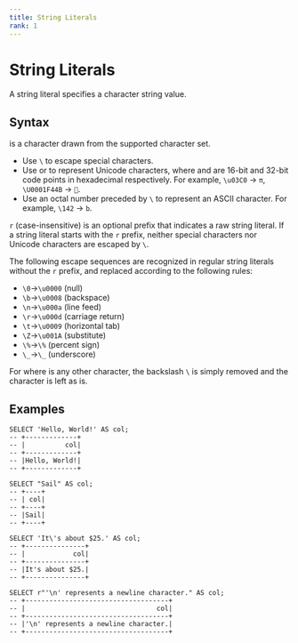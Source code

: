 ```yaml
---
title: String Literals
rank: 1
---
```


# String Literals

A string literal specifies a character string value.

## Syntax

<SyntaxBlock>
  <SyntaxText raw="['r'](''''<char>*''''|'&quot;'<char>*'&quot;')" />
</SyntaxBlock>

<code><SyntaxText raw="<char>" /></code> is a character drawn from the
supported character set.

- Use `\` to escape special characters.
- Use <code><SyntaxText raw="'\u'<XXXX>" /></code> or <code><SyntaxText raw="'\U'<xxxxxxxx>" /></code> to represent Unicode characters, where <code><SyntaxText raw="<XXXX>" /></code> and <code><SyntaxText raw="<xxxxxxxx>" /></code> are 16-bit and 32-bit code
  points in hexadecimal respectively. For example, `\u03C0` → `π`, `\U0001F44B` → `👋`.
- Use an octal number preceded by `\` to represent an ASCII character. For example, `\142` → `b`.

`r` (case-insensitive) is an optional prefix that indicates a raw string literal.
If a string literal starts with the `r` prefix, neither special characters nor Unicode characters are escaped by `\`.

The following escape sequences are recognized in regular string literals without the `r` prefix, and replaced according
to the following rules:

- `\0`->`\u0000` (null)
- `\b`->`\u0008` (backspace)
- `\n`->`\u000a` (line feed)
- `\r`->`\u000d` (carriage return)
- `\t`->`\u0009` (horizontal tab)
- `\Z`->`\u001A` (substitute)
- `\%`->`\%` (percent sign)
- `\_`->`\_` (underscore)

For <code><SyntaxText raw="'\'<c>" /></code> where <code><SyntaxText raw="<c>" /></code> is any other character,
the backslash `\` is simply removed and the character is left as is.

## Examples

<!-- FIXME: broken syntax highlighting -->

```
SELECT 'Hello, World!' AS col;
-- +-------------+
-- |          col|
-- +-------------+
-- |Hello, World!|
-- +-------------+

SELECT "Sail" AS col;
-- +----+
-- | col|
-- +----+
-- |Sail|
-- +----+

SELECT 'It\'s about $25.' AS col;
-- +---------------+
-- |            col|
-- +---------------+
-- |It's about $25.|
-- +---------------+

SELECT r"'\n' represents a newline character." AS col;
-- +------------------------------------+
-- |                                 col|
-- +------------------------------------+
-- |'\n' represents a newline character.|
-- +------------------------------------+
```

<script setup>
import SyntaxBlock from "@theme/components/SyntaxBlock.vue";
import SyntaxText from "@theme/components/SyntaxText.vue";
</script>
